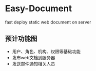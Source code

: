 # Easy-Document
fast deploy static web document on server

## 预计功能图
- 用户、角色、机构、权限等基础功能
- 发布web文档到服务器
- 发送邮件通知相关人员
